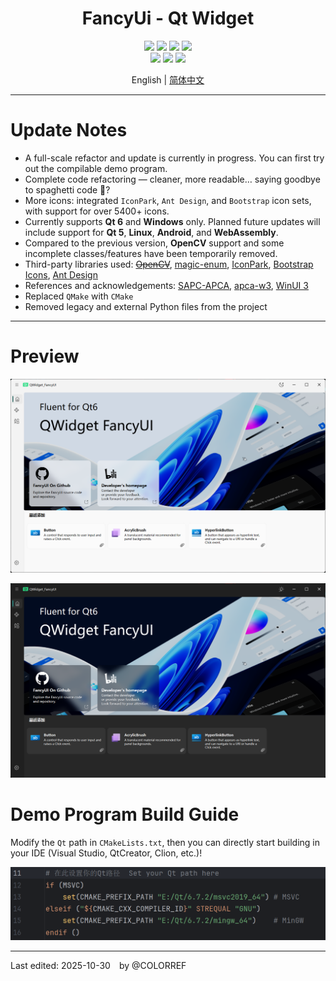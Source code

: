 <div align="center">
  <h1>FancyUi - Qt Widget</h1>
</div>


<div align="center">
  <img src="https://img.shields.io/github/stars/COLORREF/QWidget-FancyUI?style=default&label=%E2%AD%90%EF%B8%8Fstars">
  <img src="https://img.shields.io/github/forks/COLORREF/QWidget-FancyUI?style=default">
  <img src="https://img.shields.io/github/watchers/COLORREF/QWidget-FancyUI?style=default">
  <img src="https://img.shields.io/badge/License-GPLv3-rgb(11,124,189)?style=default">
</div>
<div align="center">
  <img src="https://img.shields.io/badge/Language-C++-rgb(243,75,125)">
  <!-- <img src="https://img.shields.io/badge/Language-Python-rgb(53,114,165)"> -->
  <img src="https://img.shields.io/badge/Language-CMake-rgb(218,52,52)">
  <img src="https://img.shields.io/badge/Qt-%20Widgets-63%2C%20185%2C%2017">
</div>
<p align="center">
English | <a href="./README.md">简体中文</a>
</p>

---

# Update Notes
- A full-scale refactor and update is currently in progress. You can first try out the compilable demo program.
- Complete code refactoring — cleaner, more readable… saying goodbye to spaghetti code 🤔?
- More icons: integrated `IconPark`, `Ant Design`, and `Bootstrap` icon sets, with support for over 5400+ icons.
- Currently supports **Qt 6** and **Windows** only. Planned future updates will include support for **Qt 5**, **Linux**, **Android**, and **WebAssembly**.
- Compared to the previous version, **OpenCV** support and some incomplete classes/features have been temporarily removed.
- Third-party libraries used: ~~[OpenCV](https://github.com/opencv/opencv)~~, [magic-enum](https://github.com/Neargye/magic_enum), [IconPark](https://github.com/bytedance/iconpark), [Bootstrap Icons](https://github.com/twbs/icons), [Ant Design](https://github.com/ant-design/ant-design)
- References and acknowledgements: [SAPC-APCA](https://github.com/Myndex/SAPC-APCA), [apca-w3](https://github.com/Myndex/apca-w3), [WinUI 3](https://github.com/microsoft/microsoft-ui-xaml)
- Replaced `QMake` with `CMake`
- Removed legacy and external Python files from the project

---

# Preview

![HomePreview_Light](./docs/HomePreview_Light.png)

![HomePreview_Dark](.\docs\HomePreview_Dark.png)

# Demo Program Build Guide

Modify the `Qt` path in `CMakeLists.txt`, then you can directly start building in your IDE (Visual Studio, QtCreator, Clion, etc.)!

![SetQtPath](./docs/SetQtPath.png)

---

Last edited: 2025-10-30 by @COLORREF
